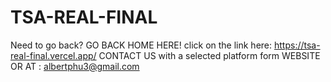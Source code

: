 # TSA-REAL-FINAL
Need to go back?
GO BACK HOME HERE!
click on the link here: https://tsa-real-final.vercel.app/
CONTACT US with a selected platform form WEBSITE OR AT : albertphu3@gmail.com
